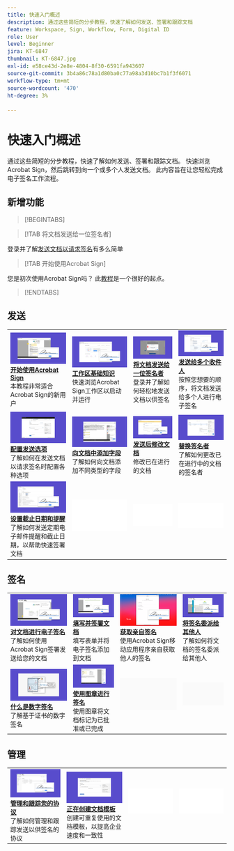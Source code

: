 ```yaml
---
title: 快速入门概述
description: 通过这些简短的分步教程，快速了解如何发送、签署和跟踪文档
feature: Workspace, Sign, Workflow, Form, Digital ID
role: User
level: Beginner
jira: KT-6847
thumbnail: KT-6847.jpg
exl-id: e58ce43d-2e8e-4804-8f30-6591fa943607
source-git-commit: 3b4a86c78a1d80ba0c77a98a3d10bc7b1f3f6071
workflow-type: tm+mt
source-wordcount: '470'
ht-degree: 3%

---
```


# 快速入门概述

通过这些简短的分步教程，快速了解如何发送、签署和跟踪文档。 快速浏览Acrobat Sign，然后跳转到向一个或多个人发送文档。 此内容旨在让您轻松完成电子签名工作流程。

## 新增功能

>[!BEGINTABS]

>[!TAB 将文档发送给一位签名者]

登录并了解[发送文档以请求签名](send-to-single-recipient.md)有多么简单

>[!TAB 开始使用Acrobat Sign]

您是初次使用Acrobat Sign吗？ 此[教程](new-sender.md)是一个很好的起点。

>[!ENDTABS]

## 发送

<table style="table-layout:fixed">
<tr>
  <td>
    <a href="new-sender.md">
      <img alt="Acrobat Sign快速入门" src="../assets/gettingstartednew.png" />
    </a>
    <div>
    <a href="new-sender.md"><strong>开始使用Acrobat Sign</strong></a>
    </div>
    本教程非常适合Acrobat Sign的新用户
    <br>
  </td>
 <td>
    <a href="quick-tour.md">
      <img alt="工作区基础知识" src="../assets/workspace.png" />
    </a>
    <div>
    <a href="quick-tour.md"><strong>工作区基础知识</strong></a>
    </div>
    快速浏览Acrobat Sign工作区以启动并运行
    <br>
  </td>
  <td>
    <a href="send-to-single-recipient.md">
      <img alt="将文档发送给一位签名者" src="../assets/send-single-recipient.png" />
    </a>
    <div>
    <a href="send-to-single-recipient.md"><strong>将文档发送给一位签名者</strong></a>
    </div>
    登录并了解如何轻松地发送文档以供签名
    <br>
  </td>
  <td>
    <a href="send-to-multiple-recipients.md">
      <img alt="发送给多个接收者" src="../assets/send-to-multiple-recipient.png" />
    </a>
    <div>
    <a href="send-to-multiple-recipients.md"><strong>发送给多个收件人</strong></a>
    </div>
    按照您想要的顺序，将文档发送给多个人进行电子签名
    <br>
  </td>
</tr>
<tr>
  <td>
    <a href="sending-options.md">
      <img alt="配置发送选项" src="../assets/configure.png" />
    </a>
    <div>
    <a href="sending-options.md"><strong>配置发送选项</strong></a>
    </div>
    了解如何在发送文档以请求签名时配置各种选项
    <br>
  </td>
  <td>
    <a href="adding-fields.md">
      <img alt="向文档中添加字段" src="../assets/adding-fields.png" />
    </a>
    <div>
    <a href="adding-fields.md"><strong>向文档中添加字段</strong></a>
    </div>
    了解如何向文档添加不同类型的字段
    <br>
  </td>
  <td>
    <a href="modify-in-flight.md">
      <img alt="发送后修改文档" src="../assets/modify.png" />
    </a>
    <div>
    <a href="modify-in-flight.md"><strong>发送后修改文档</strong></a>
    </div>
    修改已在进行的文档
    <br>
  </td>
  <td>
    <a href="replace-signer.md">
      <img alt="替换签名者" src="../assets/replace.png" />
    </a>
    <div>
    <a href="replace-signer.md"><strong>替换签名者</strong></a>
    </div>
    了解如何更改已在进行中的文档的签名者
     <br>
  </td>
</tr>
<tr>
  <td>
      <a href="set-deadlines-reminders.md">
        <img alt="设置截止日期和提醒" src="../assets/deadlines-reminders.png" />
      </a>
      <div>
      <a href="set-deadlines-reminders.md"><strong>设置截止日期和提醒</strong></a>
      </div>
      了解如何发送定期电子邮件提醒和截止日期，以帮助快速签署文档
      <br>
    </td> 
  <td>
      <img alt="间隔物" src="../assets/Whitespacer.png" />
      <div>
      <br>
    </td>
    <td>
      <img alt="间隔物" src="../assets/Whitespacer.png" />
      <div>
      <br>
    </td>
    <td>
      <img alt="间隔物" src="../assets/Whitespacer.png" />
      <div>
      <br>
    </td>
</tr>
</table>

## 签名

<table style="table-layout:fixed">
<tr>
  <td>
    <a href="electronically-sign-a-document.md">
      <img alt="对文档进行电子签名" src="../assets/sign-electronically.png" />
    </a>
    <div>
    <a href="electronically-sign-a-document.md"><strong>对文档进行电子签名</strong></a>
    </div>
    了解如何使用Acrobat Sign签署发送给您的文档
    <br>
  </td>
  <td>
    <a href="fill-and-sign.md">
      <img alt="填写并签署文档" src="../assets/fill-and-sign.png" />
    </a>
    <div>
    <a href="fill-and-sign.md"><strong>填写并签署文档</strong></a>
    </div>
    填写表单并将电子签名添加到文档
    <br>
  </td>
  <td>
    <a href="sign-in-person.md">
      <img alt="获取亲自签名" src="../assets/inperson.png" />
    </a>
    <div>
    <a href="sign-in-person.md"><strong>获取亲自签名</strong></a>
    </div>
    使用Acrobat Sign移动应用程序亲自获取他人的签名
    <br>
  </td>
  <td>
    <a href="delegate-signing.md">
      <img alt="将签名委派给其他人" src="../assets/delegate-signing.png" />
    </a>
    <div>
    <a href="delegate-signing.md"><strong>将签名委派给其他人</strong></a>
    </div>
    了解如何将文档的签名委派给其他人
    <br>
  </td>
</tr>
<tr>
  <td>
    <a href="sign-with-a-digital-signature.md">
      <img alt="什么是数字签名" src="../assets/digital-signature.png" />
    </a>
    <div>
    <a href="sign-with-a-digital-signature.md"><strong>什么是数字签名</strong></a>
    </div>
    了解基于证书的数字签名
    <br>
  </td>
  <td>
    <a href="sign-with-a-stamp.md">
      <img alt="使用图章进行签名" src="../assets/sign-stamp.png" />
    </a>
    <div>
    <a href="sign-with-a-stamp.md"><strong>使用图章进行签名</strong></a>
    </div>
    使用图章将文档标记为已批准或已完成
     <br>
  </td> 
 <td>
    <img alt="间隔物" src="../assets/Grayspacer.png" />
    <div>
    <br>
  </td>
  <td>
    <img alt="间隔物" src="../assets/Grayspacer.png" />
    <div>
    <br>
  </td>
</tr>  
</table>

## 管理

<table style="table-layout:fixed">
<tr>
  <td>
    <a href="manage-and-track.md">
      <img alt="管理和跟踪协议" src="../assets/manage-track.png" />
    </a>
    <div>
    <a href="manage-and-track.md"><strong>管理和跟踪您的协议</strong></a>
    </div>
    了解如何管理和跟踪发送以供签名的协议
    <br>
  </td>
  <td>
    <a href="../sign-advanced-users/create-a-template.md">
      <img alt="创建文档模板" src="../assets/create-template.png" />
    </a>
    <div>
    <a href="../sign-advanced-users/create-a-template.md"><strong>正在创建文档模板</strong></a>
    </div>
    创建可重复使用的文档模板，以提高企业速度和一致性
    <br>
  </td>
  <td>
    <img alt="间隔物" src="../assets/Whitespacer.png" />
    <div>
    <br>
  </td>
  <td>
    <img alt="间隔物" src="../assets/Whitespacer.png" />
    <div>
    <br>
  </td>
</tr>
</table>
